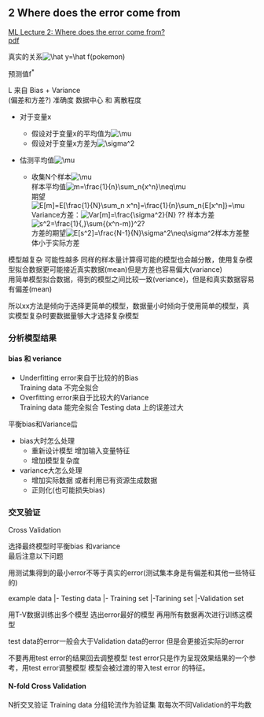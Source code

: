 ## 2 Where does the error come from
[ML Lecture 2: Where does the error come from?](https://www.youtube.com/watch?v=D_S6y0Jm6dQ&list=PLJV_el3uVTsPy9oCRY30oBPNLCo89yu49&index=5)  
[pdf](http://speech.ee.ntu.edu.tw/~tlkagk/courses/ML_2016/Lecture/Bias%20and%20Variance%20(v2).pdf)

真实的关系<img src="https://latex.codecogs.com/gif.latex?\bg_white&space;\hat&space;y=\hat&space;f(pokemon)" title="\hat y=\hat f(pokemon)" />

预测值f<sup>*</sup>

L 来自 Bias + Variance  
(偏差和方差?)
准确度 数据中心 和 离散程度


- 对于变量x
  - 假设对于变量x的平均值为<img src="https://latex.codecogs.com/gif.latex?\bg_white&space;\mu" title="\mu" />
  - 假设对于变量x方差为<img src="https://latex.codecogs.com/gif.latex?\bg_white&space;\sigma^2" title="\sigma^2" />

- 估测平均值<img src="https://latex.codecogs.com/gif.latex?\bg_white&space;\mu" title="\mu" />
  - 收集N个样本<img src="https://latex.codecogs.com/gif.latex?\bg_white&space;\mu" title="\mu" />  
  样本平均值<img src="https://latex.codecogs.com/gif.latex?\bg_white&space;m=\frac{1}{n}\sum_n{x^n}\neq\mu" title="m=\frac{1}{n}\sum_n{x^n}\neq\mu" />  
  期望<img src="https://latex.codecogs.com/gif.latex?\bg_white&space;E[m]=E[\frac{1}{N}\sum_n&space;x^n]=\frac{1}{n}\sum_n{E[x^n]}=\mu" title="E[m]=E[\frac{1}{N}\sum_n x^n]=\frac{1}{n}\sum_n{E[x^n]}=\mu" />  
  Variance方差：<img src="https://latex.codecogs.com/gif.latex?\bg_white&space;Var[m]=\frac{\sigma^2}{N}" title="Var[m]=\frac{\sigma^2}{N}" /> ??
  样本方差 <img src="https://latex.codecogs.com/gif.latex?\bg_white&space;s^2=\frac{1}{,}\sum{(x^n-m)}^2" title="s^2=\frac{1}{,}\sum{(x^n-m)}^2" />?  
  方差的期望<img src="https://latex.codecogs.com/gif.latex?\bg_white&space;E[s^2]=\frac{N-1}{N}\sigma^2\neq\sigma^2" title="E[s^2]=\frac{N-1}{N}\sigma^2\neq\sigma^2" />样本方差整体小于实际方差

模型越复杂 可能性越多 同样的样本量计算得可能的模型也会越分散，使用复杂模型拟合数据更可能接近真实数据(mean)但是方差也容易偏大(variance)  
用简单模型拟合数据，得到的模型之间比较一致(veriance)，但是和真实数据容易有偏差(mean)

所以xx方法是倾向于选择更简单的模型，数据量小时倾向于使用简单的模型，真实模型复杂时要数据量够大才选择复杂模型

### 分析模型结果

#### bias 和 veriance

- Underfitting error来自于比较的的Bias  
  Training data 不完全拟合
- Overfitting error来自于比较大的Variance  
  Training data 能完全拟合 Testing data 上的误差过大

平衡bias和Variance后
- bias大时怎么处理
  - 重新设计模型 增加输入变量特征
  - 增加模型复杂度
- variance大怎么处理
  - 增加实际数据 或者利用已有资源生成数据
  - 正则化(也可能损失bias)


### 交叉验证
Cross Validation

选择最终模型时平衡bias 和variance  
最后注意以下问题

用测试集得到的最小error不等于真实的error(测试集本身是有偏差和其他一些特征的)

example data
|- Testing data
|- Training set
    |-Tarining set
    |-Validation set

用T-V数据训练出多个模型 选出error最好的模型
再用所有数据再次进行训练这模型 

test data的error一般会大于Validation data的error 但是会更接近实际的error

不要再用test error的结果回去调整模型 test error只是作为呈现效果结果的一个参考，用test error调整模型 模型会被过渡的带入test error 的特征。

#### N-fold Cross Validation
N折交叉验证
Training data 分组轮流作为验证集 取每次不同Validation的平均数